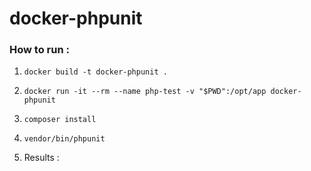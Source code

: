 # docker-phpunit

### How to run :

1. `docker build -t docker-phpunit .`

2. `docker run -it --rm --name php-test -v "$PWD":/opt/app docker-phpunit`

3. `composer install`

4. `vendor/bin/phpunit`

5. Results :

